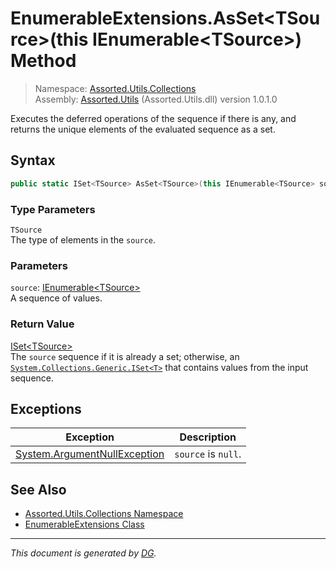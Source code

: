 ﻿# EnumerableExtensions.AsSet\<TSource>(this IEnumerable\<TSource>) Method

> Namespace: [Assorted.Utils.Collections](index.md#assortedutilscollections-namespace)\
> Assembly: [Assorted.Utils](index.md) (Assorted.Utils.dll) version 1.0.1.0

Executes the deferred operations of the sequence if there is any, and returns the unique elements of the evaluated sequence as a set.

## Syntax

```csharp
public static ISet<TSource> AsSet<TSource>(this IEnumerable<TSource> source)
```

### Type Parameters

`TSource`\
The type of elements in the `source`.

### Parameters

`source`: [IEnumerable\<TSource>](https://docs.microsoft.com/en-us/dotnet/api/system.collections.generic.ienumerable-1)\
A sequence of values.

### Return Value

[ISet\<TSource>](https://docs.microsoft.com/en-us/dotnet/api/system.collections.generic.iset-1)\
The `source` sequence if it is already a set; otherwise, an [`System.Collections.Generic.ISet<T>`](https://docs.microsoft.com/en-us/dotnet/api/system.collections.generic.iset-1) that contains values from the input sequence.

## Exceptions

Exception | Description
--- | ---
[System.ArgumentNullException](https://docs.microsoft.com/en-us/dotnet/api/system.argumentnullexception) | `source` is `null`.

## See Also

- [Assorted.Utils.Collections Namespace](index.md#assortedutilscollections-namespace)
- [EnumerableExtensions Class](Assorted.Utils.Collections.EnumerableExtensions.md)

---

_This document is generated by [DG](https://github.com/Khojasteh/dg)._
